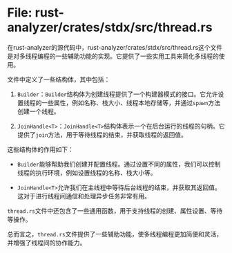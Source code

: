 # File: rust-analyzer/crates/stdx/src/thread.rs

在rust-analyzer的源代码中，rust-analyzer/crates/stdx/src/thread.rs这个文件是对多线程编程的一些辅助功能的实现。它提供了一些实用工具来简化多线程的使用。

文件中定义了一些结构体，其中包括：

1. `Builder`：`Builder`结构体为创建线程提供了一个构建器模式的接口。它允许设置线程的一些属性，例如名称、栈大小、线程本地存储等，并通过`spawn`方法创建一个线程。

2. `JoinHandle<T>`：`JoinHandle<T>`结构体表示一个在后台运行的线程的句柄。它提供了`join`方法，用于等待线程的结束，并获取线程的返回值。

这些结构体的作用如下：

- `Builder`能够帮助我们创建并配置线程。通过设置不同的属性，我们可以控制线程的执行环境，例如设置线程的名称、栈大小等。

- `JoinHandle<T>`允许我们在主线程中等待后台线程的结束，并获取其返回值。这对于进行线程间通信和处理异步任务非常有用。

`thread.rs`文件中还包含了一些通用函数，用于支持线程的创建、属性设置、等待等操作。

总而言之，`thread.rs`文件提供了一些辅助功能，使多线程编程更加简便和灵活，并增强了线程间的协作能力。

